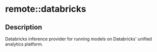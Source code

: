 # remote::databricks

## Description

Databricks inference provider for running models on Databricks' unified analytics platform.

